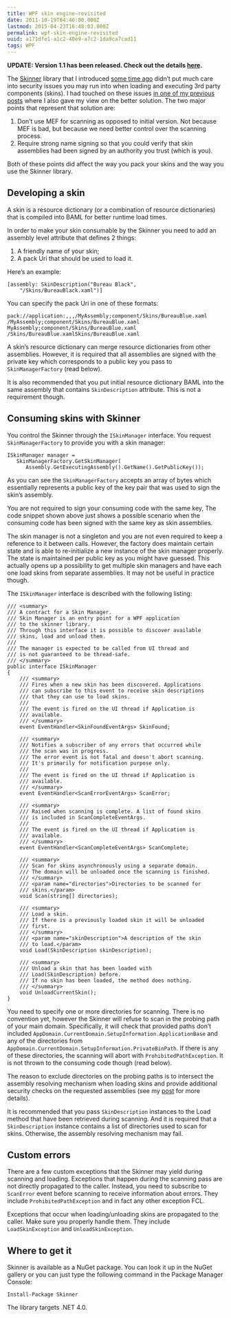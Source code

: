 ```yaml
---
title: WPF skin engine–revisited
date: 2011-10-19T04:46:00.000Z
lastmod: 2015-04-23T16:48:03.000Z
permalink: wpf-skin-engine-revisited
uuid: a171dfe1-a1c2-40e9-a7c2-1da9ca7cad11
tags: WPF
---
```


**UPDATE: Version 1.1 has been released. Check out the details [here](WPF-skin-engine-(aka-Skinner)-updated-to-11).**

The [Skinner](WPF-skin-engine-part-1) library that I introduced [some time ago](WPF-skin-engine-part-1) didn’t put much care into security issues you may run into when loading and executing 3rd party components (skins). I had touched on these issues [in one of my previous posts](What-if-you-need-to-run-a-plug-in-in-full-trust) where I also gave my view on the better solution. The two major points that represent that solution are:

1.  Don’t use MEF for scanning as opposed to initial version. Not because MEF is bad, but because we need better control over the scanning process.
2.  Require strong name signing so that you could verify that skin assemblies had been signed by an authority you trust (which is you).

Both of these points did affect the way you pack your skins and the way you use the Skinner library.

## Developing a skin

A skin is a resource dictionary (or a combination of resource dictionaries) that is compiled into BAML for better runtime load times.

In order to make your skin consumable by the Skinner you need to add an assembly level attribute that defines 2 things:

1.  A friendly name of your skin;
2.  A pack Uri that should be used to load it.

Here’s an example:

```
[assembly: SkinDescription("Bureau Black", 
    "/Skins/BureauBlack.xaml")]
```

You can specify the pack Uri in one of these formats:

```
pack://application:,,,/MyAssembly;component/Skins/BureauBlue.xaml
/MyAssembly;component/Skins/BureauBlue.xaml
MyAssembly;component/Skins/BureauBlue.xaml
/Skins/BureauBlue.xamlSkins/BureauBlue.xaml
```

A skin’s resource dictionary can merge resource dictionaries from other assemblies. However, it is required that all assemblies are signed with the private key which corresponds to a public key you pass to `SkinManagerFactory` (read below).

It is also recommended that you put initial resource dictionary BAML into the same assembly that contains `SkinDescription` attribute. This is not a requirement though.

## Consuming skins with Skinner

You control the Skinner through the `ISkinManager` interface. You request `SkinManagerFactory` to provide you with a skin manager:

```
ISkinManager manager = 
   SkinManagerFactory.GetSkinManager(
      Assembly.GetExecutingAssembly().GetName().GetPublicKey());
```

As you can see the `SkinManagerFactory` accepts an array of bytes which essentially represents a public key of the key pair that was used to sign the skin’s assembly.

You are not required to sign your consuming code with the same key, The code snippet shown above just shows a possible scenario when the consuming code has been signed with the same key as skin assemblies.

The skin manager is not a singleton and you are not even required to keep a reference to it between calls. However, the factory does maintain certain state and is able to re-initialize a new instance of the skin manager properly. The state is maintained per public key as you might have guessed. This actually opens up a possibility to get multiple skin managers and have each one load skins from separate assemblies. It may not be useful in practice though.

The `ISkinManager` interface is described with the following listing:

```
/// <summary>
/// A contract for a Skin Manager.
/// Skin Manager is an entry point for a WPF application 
/// to the skinner library.
/// Through this interface it is possible to discover available 
/// skins, load and unload them.
/// 
/// The manager is expected to be called from UI thread and 
/// is not guaranteed to be thread-safe.
/// </summary>
public interface ISkinManager
{
    /// <summary>
    /// Fires when a new skin has been discovered. Applications 
    /// can subscribe to this event to receive skin descriptions 
    /// that they can use to load skins.
    /// 
    /// The event is fired on the UI thread if Application is 
    /// available.
    /// </summary>
    event EventHandler<SkinFoundEventArgs> SkinFound;

    /// <summary>
    /// Notifies a subscriber of any errors that occurred while 
    /// the scan was in progress.
    /// The error event is not fatal and doesn't abort scanning. 
    /// It's primarily for notification purpose only.
    /// 
    /// The event is fired on the UI thread if Application is 
    /// available.
    /// </summary>
    event EventHandler<ScanErrorEventArgs> ScanError;

    /// <summary>
    /// Raised when scanning is complete. A list of found skins 
    /// is included in ScanCompleteEventArgs.
    /// 
    /// The event is fired on the UI thread if Application is 
    /// available.
    /// </summary>
    event EventHandler<ScanCompleteEventArgs> ScanComplete;

    /// <summary>
    /// Scan for skins asynchronously using a separate domain.
    /// The domain will be unloaded once the scanning is finished.
    /// </summary>
    /// <param name="directories">Directories to be scanned for 
    /// skins.</param>
    void Scan(string[] directories);

    /// <summary>
    /// Load a skin.
    /// If there is a previously loaded skin it will be unloaded
    /// first.
    /// </summary>
    /// <param name="skinDescription">A description of the skin 
    /// to load.</param>
    void Load(SkinDescription skinDescription);

    /// <summary>
    /// Unload a skin that has been loaded with 
    /// Load(SkinDescription) before.
    /// If no skin has been loaded, the method does nothing.
    /// </summary>
    void UnloadCurrentSkin();
}
```

You need to specify one or more directories for scanning. There is no convention yet, however the Skinner will refuse to scan in the probing path of your main domain. Specifically, it will check that provided paths don’t included `AppDomain.CurrentDomain.SetupInformation.ApplicationBase` and any of the directories from `AppDomain.CurrentDomain.SetupInformation.PrivateBinPath`. If there is any of these directories, the scanning will abort with `ProhibitedPathException`. It is not thrown to the consuming code though (read below).

The reason to exclude directories on the probing paths is to intersect the assembly resolving mechanism when loading skins and provide additional security checks on the requested assemblies (see my [post](What-if-you-need-to-run-a-plug-in-in-full-trust.aspx) for more details).

It is recommended that you pass `SkinDescription` instances to the Load method that have been retrieved during scanning. And it is required that a `SkinDescription` instance contains a list of directories used to scan for skins. Otherwise, the assembly resolving mechanism may fail.

## Custom errors

There are a few custom exceptions that the Skinner may yield during scanning and loading. Exceptions that happen during the scanning pass are not directly propagated to the caller. Instead, you need to subscribe to `ScanError` event before scanning to receive information about errors. They include `ProhibitedPathException` and in fact any other exception FCL.

Exceptions that occur when loading/unloading skins are propagated to the caller. Make sure you properly handle them. They include `LoadSkinException` and `UnloadSkinException`.

## Where to get it

Skinner is available as a NuGet package. You can look it up in the NuGet gallery or you can just type the following command in the Package Manager Console:

```
Install-Package Skinner

```

The library targets .NET 4.0.